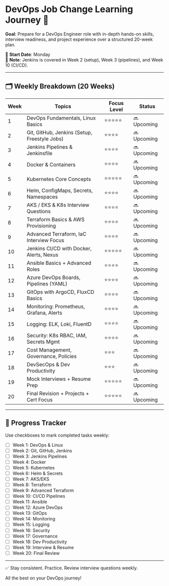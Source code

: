 # DevOps Job Change Learning Journey 🚀

**Goal**: Prepare for a DevOps Engineer role with in-depth hands-on skills, interview readiness, and project experience over a structured 20-week plan.

📅 **Start Date**: Monday  
📌 **Note**: Jenkins is covered in Week 2 (setup), Week 3 (pipelines), and Week 10 (CI/CD).

---

## 🗂️ Weekly Breakdown (20 Weeks)

| Week | Topics                                      | Focus Level | Status     |
|------|---------------------------------------------|-------------|------------|
| 1    | DevOps Fundamentals, Linux Basics           | ⭐⭐⭐⭐⭐      | 🔜 Upcoming |
| 2    | Git, GitHub, Jenkins (Setup, Freestyle Jobs)| ⭐⭐⭐⭐       | 🔜 Upcoming |
| 3    | Jenkins Pipelines & Jenkinsfile             | ⭐⭐⭐⭐       | 🔜 Upcoming |
| 4    | Docker & Containers                         | ⭐⭐⭐⭐       | 🔜 Upcoming |
| 5    | Kubernetes Core Concepts                    | ⭐⭐⭐⭐⭐      | 🔜 Upcoming |
| 6    | Helm, ConfigMaps, Secrets, Namespaces       | ⭐⭐⭐⭐       | 🔜 Upcoming |
| 7    | AKS / EKS & K8s Interview Questions         | ⭐⭐⭐⭐       | 🔜 Upcoming |
| 8    | Terraform Basics & AWS Provisioning         | ⭐⭐⭐⭐       | 🔜 Upcoming |
| 9    | Advanced Terraform, IaC Interview Focus     | ⭐⭐⭐⭐       | 🔜 Upcoming |
| 10   | Jenkins CI/CD with Docker, Alerts, Nexus    | ⭐⭐⭐⭐⭐      | 🔜 Upcoming |
| 11   | Ansible Basics + Advanced Roles             | ⭐⭐⭐⭐       | 🔜 Upcoming |
| 12   | Azure DevOps Boards, Pipelines (YAML)       | ⭐⭐⭐⭐       | 🔜 Upcoming |
| 13   | GitOps with ArgoCD, FluxCD Basics           | ⭐⭐⭐⭐       | 🔜 Upcoming |
| 14   | Monitoring: Prometheus, Grafana, Alerts     | ⭐⭐⭐⭐       | 🔜 Upcoming |
| 15   | Logging: ELK, Loki, FluentD                 | ⭐⭐⭐⭐       | 🔜 Upcoming |
| 16   | Security: K8s RBAC, IAM, Secrets Mgmt       | ⭐⭐⭐⭐       | 🔜 Upcoming |
| 17   | Cost Management, Governance, Policies       | ⭐⭐⭐        | 🔜 Upcoming |
| 18   | DevSecOps & Dev Productivity                | ⭐⭐⭐        | 🔜 Upcoming |
| 19   | Mock Interviews + Resume Prep               | ⭐⭐⭐⭐⭐      | 🔜 Upcoming |
| 20   | Final Revision + Projects + Cert Focus      | ⭐⭐⭐⭐⭐      | 🔜 Upcoming |

---

## 🧪 Progress Tracker

Use checkboxes to mark completed tasks weekly:

- [ ] Week 1: DevOps & Linux
- [ ] Week 2: Git, GitHub, Jenkins
- [ ] Week 3: Jenkins Pipelines
- [ ] Week 4: Docker
- [ ] Week 5: Kubernetes
- [ ] Week 6: Helm & Secrets
- [ ] Week 7: AKS/EKS
- [ ] Week 8: Terraform
- [ ] Week 9: Advanced Terraform
- [ ] Week 10: CI/CD Pipelines
- [ ] Week 11: Ansible
- [ ] Week 12: Azure DevOps
- [ ] Week 13: GitOps
- [ ] Week 14: Monitoring
- [ ] Week 15: Logging
- [ ] Week 16: Security
- [ ] Week 17: Governance
- [ ] Week 18: Dev Productivity
- [ ] Week 19: Interview & Resume
- [ ] Week 20: Final Review

---

✅ Stay consistent. Practice. Review interview questions weekly.

All the best on your DevOps journey!
